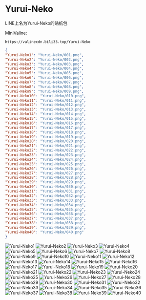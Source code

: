 # Yurui-Neko

LINE上名为Yurui-Neko的贴纸包

MiniValine:

`https://valinecdn.bili33.top/Yurui-Neko`

```json
{
"Yurui-Neko1": "Yurui-Neko/001.png",
"Yurui-Neko2": "Yurui-Neko/002.png",
"Yurui-Neko3": "Yurui-Neko/003.png",
"Yurui-Neko4": "Yurui-Neko/004.png",
"Yurui-Neko5": "Yurui-Neko/005.png",
"Yurui-Neko6": "Yurui-Neko/006.png",
"Yurui-Neko7": "Yurui-Neko/007.png",
"Yurui-Neko8": "Yurui-Neko/008.png",
"Yurui-Neko9": "Yurui-Neko/009.png",
"Yurui-Neko10": "Yurui-Neko/010.png",
"Yurui-Neko11": "Yurui-Neko/011.png",
"Yurui-Neko12": "Yurui-Neko/012.png",
"Yurui-Neko13": "Yurui-Neko/013.png",
"Yurui-Neko14": "Yurui-Neko/014.png",
"Yurui-Neko15": "Yurui-Neko/015.png",
"Yurui-Neko16": "Yurui-Neko/016.png",
"Yurui-Neko17": "Yurui-Neko/017.png",
"Yurui-Neko18": "Yurui-Neko/018.png",
"Yurui-Neko19": "Yurui-Neko/019.png",
"Yurui-Neko20": "Yurui-Neko/020.png",
"Yurui-Neko21": "Yurui-Neko/021.png",
"Yurui-Neko22": "Yurui-Neko/022.png",
"Yurui-Neko23": "Yurui-Neko/023.png",
"Yurui-Neko24": "Yurui-Neko/024.png",
"Yurui-Neko25": "Yurui-Neko/025.png",
"Yurui-Neko26": "Yurui-Neko/026.png",
"Yurui-Neko27": "Yurui-Neko/027.png",
"Yurui-Neko28": "Yurui-Neko/028.png",
"Yurui-Neko29": "Yurui-Neko/029.png",
"Yurui-Neko30": "Yurui-Neko/030.png",
"Yurui-Neko31": "Yurui-Neko/031.png",
"Yurui-Neko32": "Yurui-Neko/032.png",
"Yurui-Neko33": "Yurui-Neko/033.png",
"Yurui-Neko34": "Yurui-Neko/034.png",
"Yurui-Neko35": "Yurui-Neko/035.png",
"Yurui-Neko36": "Yurui-Neko/036.png",
"Yurui-Neko37": "Yurui-Neko/037.png",
"Yurui-Neko38": "Yurui-Neko/038.png",
"Yurui-Neko39": "Yurui-Neko/039.png",
"Yurui-Neko40": "Yurui-Neko/040.png"
}
```
![Yurui-Neko1](https://valinecdn.bili33.top/Yurui-Neko/001.png)
![Yurui-Neko2](https://valinecdn.bili33.top/Yurui-Neko/002.png)
![Yurui-Neko3](https://valinecdn.bili33.top/Yurui-Neko/003.png)
![Yurui-Neko4](https://valinecdn.bili33.top/Yurui-Neko/004.png)
![Yurui-Neko5](https://valinecdn.bili33.top/Yurui-Neko/005.png)
![Yurui-Neko6](https://valinecdn.bili33.top/Yurui-Neko/006.png)
![Yurui-Neko7](https://valinecdn.bili33.top/Yurui-Neko/007.png)
![Yurui-Neko8](https://valinecdn.bili33.top/Yurui-Neko/008.png)
![Yurui-Neko9](https://valinecdn.bili33.top/Yurui-Neko/009.png)
![Yurui-Neko10](https://valinecdn.bili33.top/Yurui-Neko/010.png)
![Yurui-Neko11](https://valinecdn.bili33.top/Yurui-Neko/011.png)
![Yurui-Neko12](https://valinecdn.bili33.top/Yurui-Neko/012.png)
![Yurui-Neko13](https://valinecdn.bili33.top/Yurui-Neko/013.png)
![Yurui-Neko14](https://valinecdn.bili33.top/Yurui-Neko/014.png)
![Yurui-Neko15](https://valinecdn.bili33.top/Yurui-Neko/015.png)
![Yurui-Neko16](https://valinecdn.bili33.top/Yurui-Neko/016.png)
![Yurui-Neko17](https://valinecdn.bili33.top/Yurui-Neko/017.png)
![Yurui-Neko18](https://valinecdn.bili33.top/Yurui-Neko/018.png)
![Yurui-Neko19](https://valinecdn.bili33.top/Yurui-Neko/019.png)
![Yurui-Neko20](https://valinecdn.bili33.top/Yurui-Neko/020.png)
![Yurui-Neko21](https://valinecdn.bili33.top/Yurui-Neko/021.png)
![Yurui-Neko22](https://valinecdn.bili33.top/Yurui-Neko/022.png)
![Yurui-Neko23](https://valinecdn.bili33.top/Yurui-Neko/023.png)
![Yurui-Neko24](https://valinecdn.bili33.top/Yurui-Neko/024.png)
![Yurui-Neko25](https://valinecdn.bili33.top/Yurui-Neko/025.png)
![Yurui-Neko26](https://valinecdn.bili33.top/Yurui-Neko/026.png)
![Yurui-Neko27](https://valinecdn.bili33.top/Yurui-Neko/027.png)
![Yurui-Neko28](https://valinecdn.bili33.top/Yurui-Neko/028.png)
![Yurui-Neko29](https://valinecdn.bili33.top/Yurui-Neko/029.png)
![Yurui-Neko30](https://valinecdn.bili33.top/Yurui-Neko/030.png)
![Yurui-Neko31](https://valinecdn.bili33.top/Yurui-Neko/031.png)
![Yurui-Neko32](https://valinecdn.bili33.top/Yurui-Neko/032.png)
![Yurui-Neko33](https://valinecdn.bili33.top/Yurui-Neko/033.png)
![Yurui-Neko34](https://valinecdn.bili33.top/Yurui-Neko/034.png)
![Yurui-Neko35](https://valinecdn.bili33.top/Yurui-Neko/035.png)
![Yurui-Neko36](https://valinecdn.bili33.top/Yurui-Neko/036.png)
![Yurui-Neko37](https://valinecdn.bili33.top/Yurui-Neko/037.png)
![Yurui-Neko38](https://valinecdn.bili33.top/Yurui-Neko/038.png)
![Yurui-Neko39](https://valinecdn.bili33.top/Yurui-Neko/039.png)
![Yurui-Neko40](https://valinecdn.bili33.top/Yurui-Neko/040.png)